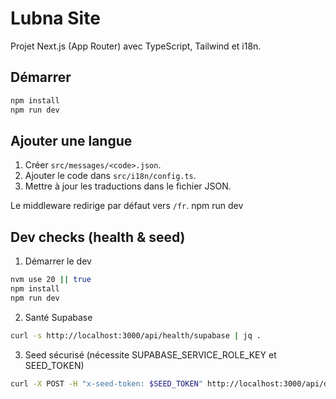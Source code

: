 # Lubna Site

Projet Next.js (App Router) avec TypeScript, Tailwind et i18n.

## Démarrer

```bash
npm install
npm run dev
```

## Ajouter une langue

1. Créer `src/messages/<code>.json`.
2. Ajouter le code dans `src/i18n/config.ts`.
3. Mettre à jour les traductions dans le fichier JSON.

Le middleware redirige par défaut vers `/fr`.
npm run dev

## Dev checks (health & seed)

1. Démarrer le dev

```bash
nvm use 20 || true
npm install
npm run dev
```

2. Santé Supabase

```bash
curl -s http://localhost:3000/api/health/supabase | jq .
```

3. Seed sécurisé (nécessite SUPABASE_SERVICE_ROLE_KEY et SEED_TOKEN)

```bash
curl -X POST -H "x-seed-token: $SEED_TOKEN" http://localhost:3000/api/dev/seed
```

